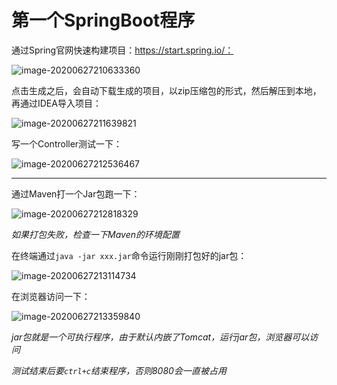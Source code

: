 # 第一个SpringBoot程序

通过Spring官网快速构建项目：https://start.spring.io/：

![image-20200627210633360](https://images.shiguangping.com/imgs/20200627210633.png)

点击生成之后，会自动下载生成的项目，以zip压缩包的形式，然后解压到本地，再通过IDEA导入项目：

![image-20200627211639821](https://images.shiguangping.com/imgs/20200627211639.png)

写一个Controller测试一下：

![image-20200627212536467](https://images.shiguangping.com/imgs/20200627212536.png)



---

通过Maven打一个Jar包跑一下：

![image-20200627212818329](https://images.shiguangping.com/imgs/20200627212818.png)

*如果打包失败，检查一下Maven的环境配置*

在终端通过`java -jar xxx.jar`命令运行刚刚打包好的jar包：

![image-20200627213114734](https://images.shiguangping.com/imgs/20200627213114.png)

在浏览器访问一下：

![image-20200627213359840](https://images.shiguangping.com/imgs/20200627213359.png)

*jar包就是一个可执行程序，由于默认内嵌了Tomcat，运行jar包，浏览器可以访问*

*测试结束后要`ctrl+c`结束程序，否则8080会一直被占用*

